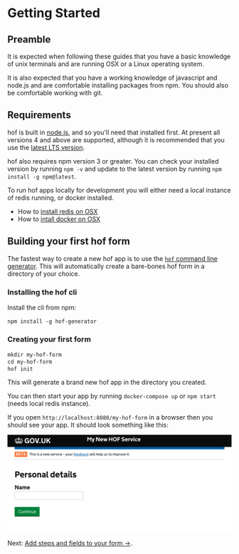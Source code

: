 # Getting Started

## Preamble

It is expected when following these guides that you have a basic knowledge of unix terminals and are running OSX or a Linux operating system.

It is also expected that you have a working knowledge of javascript and node.js and are comfortable installing packages from npm. You should also be comfortable working with git.

## Requirements

hof is built in [node.js](https://nodejs.org/en/), and so you'll need that installed first. At present all versions 4 and above are supported, although it is recommended that you use the [latest LTS version](https://github.com/nodejs/LTS#lts-schedule).

hof also requires npm version 3 or greater. You can check your installed version by running `npm -v` and update to the latest version by running `npm install -g npm@latest`.

To run hof apps locally for development you will either need a local instance of redis running, or docker installed.

* How to [install redis on OSX](https://medium.com/@petehouston/install-and-config-redis-on-mac-os-x-via-homebrew-eb8df9a4f298#.jcwwhv7oz)
* How to [intall docker on OSX](https://docs.docker.com/docker-for-mac/install/#install-and-run-docker-for-mac)

## Building your first hof form

The fastest way to create a new hof app is to use the [`hof` command line generator](https://npmjs.com/hof-generator). This will automatically create a bare-bones hof form in a directory of your choice.

### Installing the hof cli

Install the cli from npm:

```
npm install -g hof-generator
```

### Creating your first form

```
mkdir my-hof-form
cd my-hof-form
hof init
```

This will generate a brand new hof app in the directory you created.

You can then start your app by running `docker-compose up` or `npm start` (needs local redis instance).

If you open `http://localhost:8080/my-hof-form` in a browser then you should see your app. It should look something like this:

![](../images/getting-started.png)

Next: [Add steps and fields to your form →](./basic-customisation).